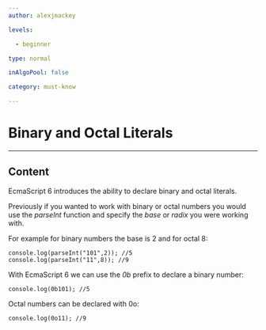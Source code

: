 ```yaml
---
author: alexjmackey

levels:

  - beginner

type: normal

inAlgoPool: false

category: must-know

---
```

# Binary and Octal Literals

---
## Content

EcmaScript 6 introduces the ability to declare binary and octal literals.

Previously if you wanted to work with binary or octal numbers you would use the *parseInt* function and specify the *base* or *radix* you were working with.
 
For example for binary numbers the base is 2 and for octal 8:

```
console.log(parseInt("101",2)); //5
console.log(parseInt("11",8)); //9
```
With EcmaScript 6 we can use the *0b* prefix to declare a binary number:

```
console.log(0b101); //5
```

Octal numbers can be declared with 0o:
```
console.log(0o11); //9
```